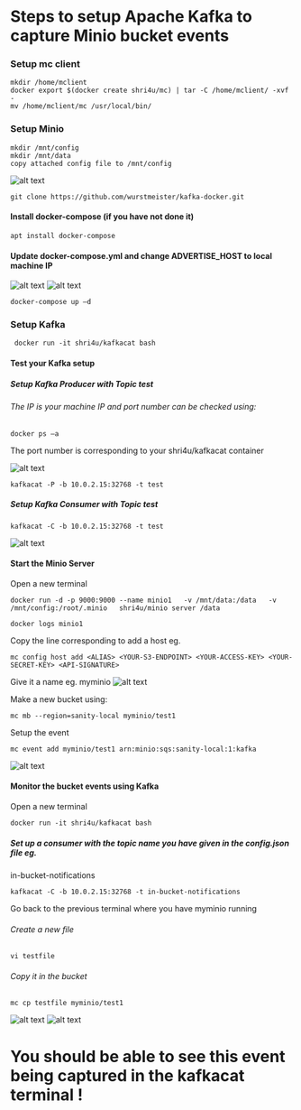 ﻿# Steps to setup Apache Kafka to capture Minio bucket events


### Setup mc client


```
mkdir /home/mclient
docker export $(docker create shri4u/mc) | tar -C /home/mclient/ -xvf -
mv /home/mclient/mc /usr/local/bin/
```


### Setup Minio 
```
mkdir /mnt/config
mkdir /mnt/data
copy attached config file to /mnt/config
```
![alt text](https://github.com/paritoshshirodkar/minio-kafka/Screenshots/s2.JPG)


```git
git clone https://github.com/wurstmeister/kafka-docker.git
```




#### Install docker-compose (if you have not done it)
```
apt install docker-compose
```
####  Update docker-compose.yml and change ADVERTISE_HOST to local machine IP
![alt text](https://github.com/paritoshshirodkar/minio-kafka/Screenshots/s1.JPG)
![alt text](https://github.com/paritoshshirodkar/minio-kafka/Screenshots/s3.JPG)




```
docker-compose up –d
```


### Setup Kafka 
```
 docker run -it shri4u/kafkacat bash
```


#### Test your Kafka setup


##### Setup Kafka Producer with Topic test


###### The IP is your machine IP and port number can be checked using:




``` 
docker ps –a 
```
The port number is corresponding to your shri4u/kafkacat container


![alt text](https://github.com/paritoshshirodkar/minio-kafka/Screenshots/s4.JPG)


```
kafkacat -P -b 10.0.2.15:32768 -t test
```


##### Setup Kafka Consumer with Topic test
```
kafkacat -C -b 10.0.2.15:32768 -t test
```
![alt text](https://github.com/paritoshshirodkar/minio-kafka/Screenshots/s5.JPG)


#### Start the Minio Server


Open a new terminal


```
docker run -d -p 9000:9000 --name minio1   -v /mnt/data:/data   -v /mnt/config:/root/.minio   shri4u/minio server /data
```
```
docker logs minio1
```


Copy the line corresponding to add a host 
eg. 
```
mc config host add <ALIAS> <YOUR-S3-ENDPOINT> <YOUR-ACCESS-KEY> <YOUR-SECRET-KEY> <API-SIGNATURE>
```
Give it a name eg. myminio
![alt text](https://github.com/paritoshshirodkar/minio-kafka/Screenshots/s6.JPG)


Make a new bucket using:


```
mc mb --region=sanity-local myminio/test1
```








Setup the event
```
mc event add myminio/test1 arn:minio:sqs:sanity-local:1:kafka
```


![alt text](https://github.com/paritoshshirodkar/minio-kafka/Screenshots/s7.JPG)


#### Monitor the bucket events using Kafka


Open a new terminal


```
docker run -it shri4u/kafkacat bash
```


##### Set up a consumer with the topic name you have given in the config.json file eg.
in-bucket-notifications


```
kafkacat -C -b 10.0.2.15:32768 -t in-bucket-notifications
```




Go back to the previous terminal where you have myminio running


###### Create a new file


```
vi testfile
```








###### Copy it in the bucket


```
mc cp testfile myminio/test1
```
![alt text](https://github.com/paritoshshirodkar/minio-kafka/Screenshots/s8.JPG)
![alt text](https://github.com/paritoshshirodkar/minio-kafka/Screenshots/s9.JPG)


#  You should be able to see this event being captured in the kafkacat terminal !